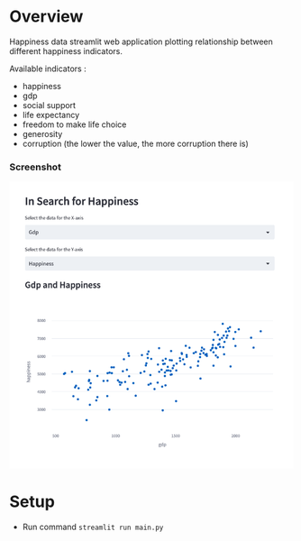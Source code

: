 # Overview

Happiness data streamlit web application plotting relationship between different happiness indicators.

Available indicators :
* happiness
* gdp
* social support
* life expectancy
* freedom to make life choice 
* generosity 
* corruption (the lower the value, the more corruption there is)

### Screenshot 

![Happiness Data Graph Web App](https://github.com/nhalflants/PythonProjects/blob/master/happiness_data/screenshot%20app.png?raw=true)

# Setup

* Run command `streamlit run main.py`


